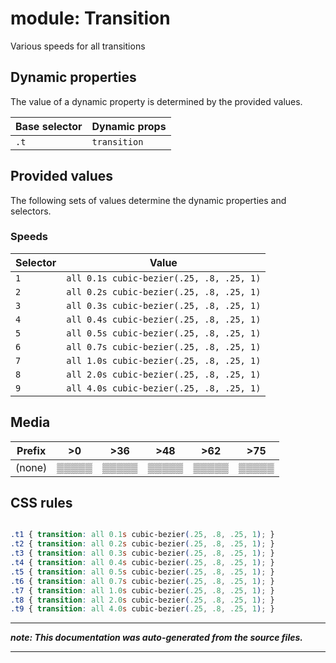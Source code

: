 # module: Transition

Various speeds for all transitions








## Dynamic properties
The value of a dynamic property is determined by the provided values.

| Base selector | Dynamic props |
| ------------- | ------------- |
| `.t` |`transition`|





## Provided values
The following sets of values determine the dynamic properties and selectors.

### Speeds

Selector  | Value
--------- | ---------
`1` | `all 0.1s cubic-bezier(.25, .8, .25, 1)`
`2` | `all 0.2s cubic-bezier(.25, .8, .25, 1)`
`3` | `all 0.3s cubic-bezier(.25, .8, .25, 1)`
`4` | `all 0.4s cubic-bezier(.25, .8, .25, 1)`
`5` | `all 0.5s cubic-bezier(.25, .8, .25, 1)`
`6` | `all 0.7s cubic-bezier(.25, .8, .25, 1)`
`7` | `all 1.0s cubic-bezier(.25, .8, .25, 1)`
`8` | `all 2.0s cubic-bezier(.25, .8, .25, 1)`
`9` | `all 4.0s cubic-bezier(.25, .8, .25, 1)`





## Media





| Prefix  |  >0 |  >36 |  >48 |  >62 |  >75 | 
| :------:  |  :---------: |  :---------: |  :---------: |  :---------: |  :---------: | 
|  (none)  |▒▒▒▒▒|▒▒▒▒▒|▒▒▒▒▒|▒▒▒▒▒|▒▒▒▒▒|






## CSS rules
```css

.t1 { transition: all 0.1s cubic-bezier(.25, .8, .25, 1); }
.t2 { transition: all 0.2s cubic-bezier(.25, .8, .25, 1); }
.t3 { transition: all 0.3s cubic-bezier(.25, .8, .25, 1); }
.t4 { transition: all 0.4s cubic-bezier(.25, .8, .25, 1); }
.t5 { transition: all 0.5s cubic-bezier(.25, .8, .25, 1); }
.t6 { transition: all 0.7s cubic-bezier(.25, .8, .25, 1); }
.t7 { transition: all 1.0s cubic-bezier(.25, .8, .25, 1); }
.t8 { transition: all 2.0s cubic-bezier(.25, .8, .25, 1); }
.t9 { transition: all 4.0s cubic-bezier(.25, .8, .25, 1); }

```

- - - - -
_**note: This documentation was auto-generated from the source files.**_
- - - - -